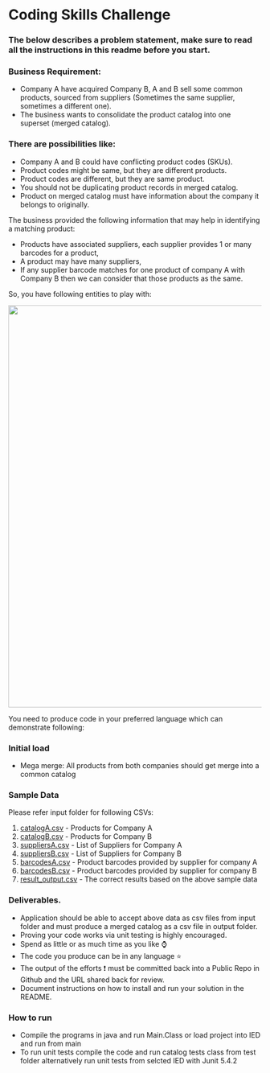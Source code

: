 # Coding Skills Challenge

### The below describes a problem statement, make sure to read all the instructions in this readme before you start.

### Business Requirement:

- Company A have acquired Company B, A and B sell some common products, sourced from suppliers (Sometimes the same supplier, sometimes a different one). 
- The business wants to consolidate the product catalog into one superset (merged catalog). 

### There are possibilities like:

- Company A and B could have conflicting product codes (SKUs).
- Product codes might be same, but they are different products.
- Product codes are different, but they are same product.
- You should not be duplicating product records in merged catalog.
- Product on merged catalog must have information about the company it belongs to originally.  

The business provided the following information that may help in identifying a matching product:
- Products have associated suppliers, each supplier provides 1 or many barcodes for a product, 
- A product may have many suppliers,
- If any supplier barcode matches for one product of company A with Company B then we can consider that those products as the same.


So, you have following entities to play with:

<img src="./entity_diagram.png" width="800px" height="auto">



You need to produce code in your preferred language which can demonstrate following:

### Initial load
- Mega merge: All products from both companies should get merge into a common catalog
 

### Sample Data 
Please refer input folder for following CSVs:
1. [catalogA.csv](input/catalogA.csv) - Products for Company A
1. [catalogB.csv](input/catalogB.csv) - Products for Company B
1. [suppliersA.csv](input/suppliersA.csv) - List of Suppliers for Company A
1. [suppliersB.csv](input/suppliersB.csv) - List of Suppliers for Company B
1. [barcodesA.csv](input/barcodesA.csv) - Product barcodes provided by supplier for company A
1. [barcodesB.csv](input/barcodesB.csv) - Product barcodes provided by supplier for company B
1. [result_output.csv](output/result_output.csv) - The correct results based on the above sample data


### Deliverables.
- Application should be able to accept above data as csv files from input folder and must produce a merged catalog as a csv file in output folder.
- Proving your code works via unit testing is highly encouraged.
- Spend as little or as much time as you like ⌚
- The code you produce can be in any language ⭐
- The output of the efforts ❗ must be committed back into a Public Repo in Github and the URL shared back for review. 
- Document instructions on how to install and run your solution in the README.


### How to run
- Compile the programs in java and run Main.Class or load project into IED and run from main
- To run unit tests compile the code and run catalog tests class from test folder alternatively run unit tests from selcted IED with Junit 5.4.2 